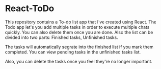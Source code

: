 # React-ToDo

This repository contains a To-do list app that I've created using React. The Todo app let's you add multiple tasks in order to execute multiple chats quickly. You can also delete them once you are done. Also the list can be divided into two parts: Finished tasks, Unfinished tasks. 

The tasks will automatically segrate into the finished list if you mark them completed.
You can view pending tasks in the unfinished tasks list.

Also, you can delete the tasks once you feel they're no longer important.

